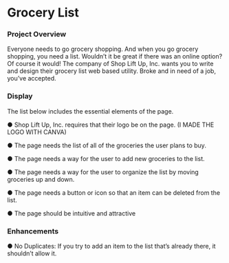 # Grocery List
### Project Overview
Everyone needs to go grocery shopping. And when you go grocery shopping, you need a list. Wouldn’t it be great if there was an online option? Of course it would! The company of Shop Lift Up, Inc. wants you to write and design their grocery list web based utility. Broke and in need of a job, you’ve accepted.

### Display
The list below includes the essential elements of the page.

● Shop Lift Up, Inc. requires that their logo be on the page. (I MADE THE LOGO WITH CANVA)

● The page needs the list of all of the groceries the user plans to buy.

● The page needs a way for the user to add new groceries to the list.

● The page needs a way for the user to organize the list by moving groceries up and down.

● The page needs a button or icon so that an item can be deleted from the list.

● The page should be intuitive and attractive

### Enhancements
● No Duplicates: If you try to add an item to the list that’s already there, it shouldn’t allow it.
